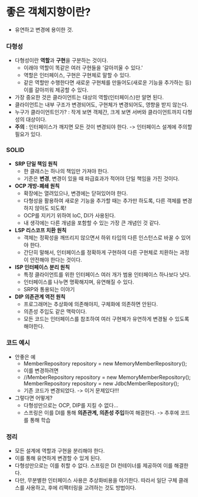 # 좋은 객체지향이란?
* 유연하고 변경에 용이한 것.
### 다형성
* 다형성이란 **역할**과 **구현**을 구분하는 것이다.
    * 이래야 역할이 똑같은 여러 구현들을 '갈아끼울 수 있다.'
    * 역할은 인터페이스, 구현은 구현체로 말할 수 있다.
    * 같은 역할만 수행한다면 새로운 구현체를 만들어도(새로운 기능을 추가하는 등) 이를 갈아끼워 제공할 수 있다.
* 가장 중요한 것은 클라이언트는 대상의 역할(인터페이스)만 알면 된다.
* 클라이언트는 내부 구조가 변경되어도, 구현체가 변경되어도, 영향을 받지 않는다.
* 누구가 클라이언트인가? : 작게 보면 객체간, 크게 보면 서버와 클라이언트까지 다형성의 대상이다.
* **주의** : 인터페이스가 깨지면 모든 것이 변경되야 한다. -> 인터페이스 설계에 주의할 필요가 있다.
### SOLID
* **SRP 단일 책임 원칙**
  * 한 클래스는 하나의 책임만 가져야 한다.
  * 기준은 **변경**, 변경이 있을 때 파급효과가 적어야 단일 책임을 가진 것이다.
* **OCP 개방-폐쇄 원칙**
  * 확장에는 열려있으나, 변경에는 닫혀있어야 한다.
  * 다형성을 활용하여 새로운 기능을 추가할 때는 추가만 하도록, 다른 객체를 변경하지 않아도 되도록!
  * OCP를 지키기 위하여 IoC, DI가 사용된다.
  * 내 생각에는 다른 개념을 포함할 수 있는 가장 큰 개념인 것 같다.
* **LSP 리스코프 치환 원칙**
  * 객체는 정확성을 깨뜨리지 않으면서 하위 타입의 다른 인스턴스로 바꿀 수 있어야 한다.
  * 간단히 말해서, 인터페이스를 정확하게 구현하여 다른 구현체로 치환하는 과정이 안전해야 한다는 것이다.
* **ISP 인터페이스 분리 원칙**
  * 특정 클라이언트를 위한 인터페이스 여러 개가 범용 인터페이스 하나보다 낫다.
  * 인터페이스를 나누면 명확해지며, 유연해질 수 있다.
  * SRP와 통용되는 이야기
* **DIP 의존관계 역전 원칙**
  * 프로그래머는 추상화에 의존해야지, 구체화에 의존하면 안된다.
  * 의존성 주입도 같은 맥락이다.
  * 모든 코드는 인터페이스를 참조하여 여러 구현체가 유연하게 변경될 수 있도록 해야한다.
### 코드 예시
* 안좋은 예
  * MemberRepository repository = new MemoryMemberRepository();
  * 이를 변경하려면
  * //MemberRepository repository = new MemoryMemberRepository();
  MemberRepository repository = new JdbcMemberRepository();
  * 기존 코드가 변경되었다. -> 이거 문제있다!!!
* 그렇다면 어떻게?
  * 다형성만으로는 OCP, DIP를 지킬 수 없다...
  * 스프링은 이를 DI를 통해 **의존관계, 의존성 주입**하여 해결한다. -> 추후에 코드를 통해 학습
### 정리
* 모든 설계에 역할과 구현을 분리해야 한다.
* 이를 통해 유연하게 변경할 수 있게 된다.
* 다형성만으로는 이를 취할 수 없다. 스프링은 DI 컨테이너를 제공하여 이를 해결한다.
* 다만, 무분별한 인터페이스 사용은 추상화비용을 야기한다. 따라서 일단 구체 클래스를 사용하고, 후에 리팩터링을 고려하는 것도 방법이다.